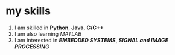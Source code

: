 # my skills
1. I am skilled in __Python__, __Java__, __C/C++__
2. I am also learning _MATLAB_
3. I am interested in ___EMBEDDED SYSTEMS___, ___SIGNAL and IMAGE PROCESSING___  
